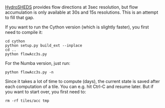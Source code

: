 [HydroSHEDS](https://www.hydrosheds.org) provides flow directions at 3sec
resolution, but flow accumulation is only available at 30s and 15s resolutions.
This is an attempt to fill that gap.

If you want to run the Cython version (which is slightly faster), you first need
to compile it:

```
cd cython
python setup.py build_ext --inplace
cd ..
python flowAcc3s.py
```

For the Numba version, just run:

```
python flowAcc3s.py -n
```

Since it takes a lot of time to compute (days), the current state is saved after
each computation of a tile. You can e.g. hit Ctrl-C and resume later. But if you
want to start over, you first need to:

```
rm -rf tiles/acc tmp
```

